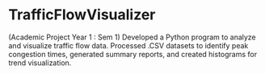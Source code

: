 # TrafficFlowVisualizer
(Academic Project Year 1 : Sem 1) Developed a Python program to analyze and visualize traffic flow data. Processed .CSV datasets to identify peak congestion times, generated summary reports, and created histograms for trend visualization.
